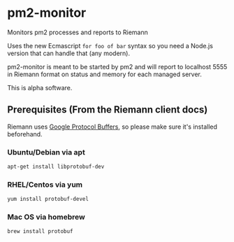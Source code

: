 # pm2-monitor
Monitors pm2 processes and reports to Riemann

Uses the new Ecmascript ``for foo of bar`` syntax so you need a Node.js version that can handle that (any modern).

pm2-monitor is meant to be started by pm2 and will report to localhost 5555 in Riemann format on status and memory for each managed server.

This is alpha software.

## Prerequisites (From the Riemann client docs)

Riemann uses [Google Protocol Buffers](https://github.com/google/protobuf),
so please make sure it's installed beforehand.

### Ubuntu/Debian via apt

```sh
apt-get install libprotobuf-dev
```

### RHEL/Centos via yum

```sh
yum install protobuf-devel
```

### Mac OS via homebrew

```sh
brew install protobuf
```
